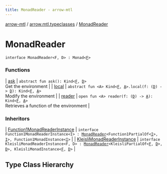 ```yaml
---
title: MonadReader - arrow-mtl
---
```


[arrow-mtl](../../index.html) / [arrow.mtl.typeclasses](../index.html) / [MonadReader](./index.html)

# MonadReader

`interface MonadReader<F, D> : Monad<`[`F`](index.html#F)`>`



### Functions

| [ask](ask.html) | `abstract fun ask(): Kind<`[`F`](index.html#F)`, `[`D`](index.html#D)`>`<br>Get the environment |
| [local](local.html) | `abstract fun <A> Kind<`[`F`](index.html#F)`, `[`A`](local.html#A)`>.local(f: (`[`D`](index.html#D)`) -> `[`D`](index.html#D)`): Kind<`[`F`](index.html#F)`, `[`A`](local.html#A)`>`<br>Modify the environment |
| [reader](reader.html) | `open fun <A> reader(f: (`[`D`](index.html#D)`) -> `[`A`](reader.html#A)`): Kind<`[`F`](index.html#F)`, `[`A`](reader.html#A)`>`<br>Retrieves a function of the environment |

### Inheritors

| [Function1MonadReaderInstance](../../arrow.mtl.instances/-function1-monad-reader-instance/index.html) | `interface Function1MonadReaderInstance<I> : `[`MonadReader`](./index.html)`<Function1PartialOf<`[`I`](../../arrow.mtl.instances/-function1-monad-reader-instance/index.html#I)`>, `[`I`](../../arrow.mtl.instances/-function1-monad-reader-instance/index.html#I)`>, Function1MonadInstance<`[`I`](../../arrow.mtl.instances/-function1-monad-reader-instance/index.html#I)`>` |
| [KleisliMonadReaderInstance](../../arrow.mtl.instances/-kleisli-monad-reader-instance/index.html) | `interface KleisliMonadReaderInstance<F, D> : `[`MonadReader`](./index.html)`<KleisliPartialOf<`[`F`](../../arrow.mtl.instances/-kleisli-monad-reader-instance/index.html#F)`, `[`D`](../../arrow.mtl.instances/-kleisli-monad-reader-instance/index.html#D)`>, `[`D`](../../arrow.mtl.instances/-kleisli-monad-reader-instance/index.html#D)`>, KleisliMonadInstance<`[`F`](../../arrow.mtl.instances/-kleisli-monad-reader-instance/index.html#F)`, `[`D`](../../arrow.mtl.instances/-kleisli-monad-reader-instance/index.html#D)`>` |




## Type Class Hierarchy

<canvas id="arrow.mtl.typeclasses-hierarchy-diagram"></canvas>
<script>
  drawNomNomlDiagram('arrow.mtl.typeclasses-hierarchy-diagram', 'arrow.mtl.typeclasses-diagram.nomnol')
</script>

